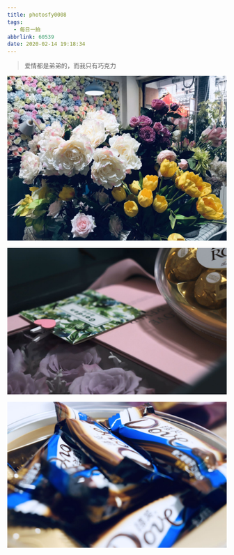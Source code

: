```yaml
---
title: photosfy0008
tags:
  - 每日一拍
abbrlink: 60539
date: 2020-02-14 19:18:34
---
```


> 爱情都是弟弟的，而我只有巧克力

<!--more-->

![](../imagesphotosfy0008/WechatIMG6.jpeg)

![](../imagesphotosfy0008/WechatIMG5.jpeg)

![](../imagesphotosfy0008/WechatIMG7.jpeg)

